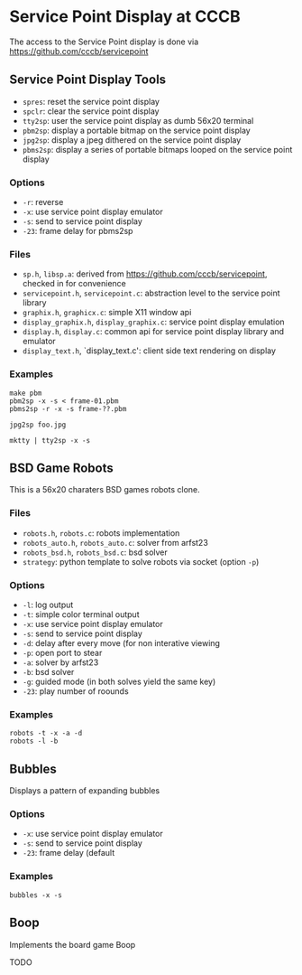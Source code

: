 # Service Point Display at CCCB

The access to the Service Point display is done via https://github.com/cccb/servicepoint

## Service Point Display Tools

  - `spres`: reset the service point display
  - `spclr`: clear the service point display
  - `tty2sp`: user the service point display as dumb 56x20 terminal
  - `pbm2sp`: display a portable bitmap on the service point display
  - `jpg2sp`: display a jpeg dithered on the service point display
  - `pbms2sp`: display a series of portable bitmaps looped on the service point display

### Options

  - `-r`: reverse
  - `-x`: use service point display emulator
  - `-s`: send to service point display
  - `-23`: frame delay for pbms2sp

### Files

  - `sp.h`, `libsp.a`: derived from https://github.com/cccb/servicepoint, checked in for convenience
  - `servicepoint.h`, `servicepoint.c`: abstraction level to the service point library
  - `graphix.h`, `graphicx.c`: simple X11 window api
  - `display_graphix.h`, `display_graphix.c`: service point display emulation
  - `display.h`, `display.c`: common api for service point display library and emulator
  - `display_text.h`, `display_text.c': client side text rendering on display

### Examples

    make pbm
    pbm2sp -x -s < frame-01.pbm
    pbms2sp -r -x -s frame-??.pbm

    jpg2sp foo.jpg

    mktty | tty2sp -x -s

## BSD Game Robots

This is a 56x20 charaters BSD games robots clone.

### Files

  - `robots.h`, `robots.c`: robots implementation
  - `robots_auto.h`, `robots_auto.c`: solver from arfst23
  - `robots_bsd.h`, `robots_bsd.c`: bsd solver
  - `strategy`: python template to solve robots via socket (option `-p`)

### Options

  - `-l`: log output
  - `-t`: simple color terminal output
  - `-x`: use service point display emulator
  - `-s`: send to service point display
  - `-d`: delay after every move (for non interative viewing
  - `-p`: open port to stear
  - `-a`: solver by arfst23
  - `-b`: bsd solver
  - `-g`: guided mode (in both solves yield the same key)
  - `-23`: play number of roounds

### Examples

    robots -t -x -a -d
    robots -l -b

## Bubbles

Displays a pattern of expanding bubbles

### Options

  - `-x`: use service point display emulator
  - `-s`: send to service point display
  - `-23`: frame delay (default 

### Examples

    bubbles -x -s

## Boop

Implements the board game Boop

TODO
